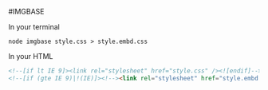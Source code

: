 #IMGBASE

In your terminal

    node imgbase style.css > style.embd.css
    
In your HTML

```html
<!--[if lt IE 9]><link rel="stylesheet" href="style.css" /><![endif]-->
<!--[if (gte IE 9)|!(IE)]><!--><link rel="stylesheet" href="style.embd.css" /><!--<![endif]-->
```
